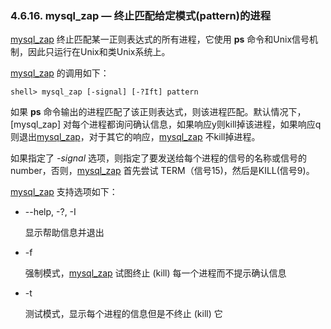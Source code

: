 ### 4.6.16. mysql_zap — 终止匹配给定模式(pattern)的进程

[mysql_zap](#) 终止匹配某一正则表达式的所有进程，它使用 **ps** 命令和Unix信号机制，因此只运行在Unix和类Unix系统上。

[mysql_zap](#) 的调用如下：

```shell
shell> mysql_zap [-signal] [-?Ift] pattern
```

如果 **ps** 命令输出的进程匹配了该正则表达式，则该进程匹配。默认情况下，[mysql_zap] 对每个进程都询问确认信息，如果响应y则kill掉该进程，如果响应q则退出[mysql_zap](#)，对于其它的响应，[mysql_zap](#) 不kill掉进程。

如果指定了 *-signal* 选项，则指定了要发送给每个进程的信号的名称或信号的number，否则，[mysql_zap](#) 首先尝试 TERM（信号15)，然后是KILL(信号9)。

[mysql_zap](#) 支持选项如下：

* --help, -?, -I

	显示帮助信息并退出

* -f

	强制模式，[mysql_zap](#) 试图终止 (kill) 每一个进程而不提示确认信息

* -t

	测试模式，显示每个进程的信息但是不终止 (kill) 它

